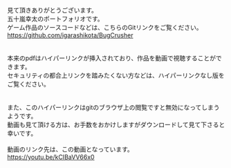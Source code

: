 見て頂きありがとうございます。<br>
五十嵐幸太のポートフォリオです。<br>
ゲーム作品のソースコードなどは、こちらのGitリンクをご覧ください。<br>
https://github.com/igarashikota/BugCrusher <br>
<br>
<br>
本来のpdfはハイパーリンクが挿入されており、作品を動画で視聴することができます。<br>
セキュリティの都合上リンクを踏みたくない方などは、ハイパーリンクなし版をご覧ください。<br>
<br>
<br>
また、このハイパーリンクはgitのブラウザ上の閲覧ですと無効になってしまうようです。<br>
動画も見て頂ける方は、お手数をおかけしますがダウンロードして見て下さると幸いです。<br>
<br>
動画のリンク先は、この動画となっています。<br>
https://youtu.be/kCIBaVV66x0 <br>

